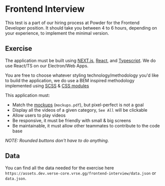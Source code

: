 # Frontend Interview

This test is a part of our hiring process at Powder for the Frontend Developer position. It should take you between 4 to 6 hours, depending on your experience, to implement the minimal version.

## Exercise

The application must be built using [NEXT.js](https://nextjs.org/), [React](https://reactjs.org/), and [Typescript](https://www.typescriptlang.org/). We do use React/TS on our Electron/Web Apps.

You are free to choose whatever styling technology/methodology you'd like to build the application, we do use a BEM inspired methodology implemented using [SCSS](https://sass-lang.com/) & [CSS modules](https://github.com/css-modules/css-modules)

This application must:

- Match the [mockups](https://www.figma.com/file/jupkhmJX9J2ErE5O9NPOg4/Frontend---Interview) (`mockups.pdf`), but pixel-perfect is not a goal
- Display all the videos of a given category, `See All` will be clickable
- Allow users to play videos
- Be responsive, it must be friendly with small & big screens
- Be maintainable, it must allow other teammates to contribute to the code base

_NOTE: Rounded buttons don't have to do anything._

## Data

You can find all the data needed for the exercise here `https://assets.dev.verse-core.vrse.gg/frontend-interview/data.json` or `data.json`.
